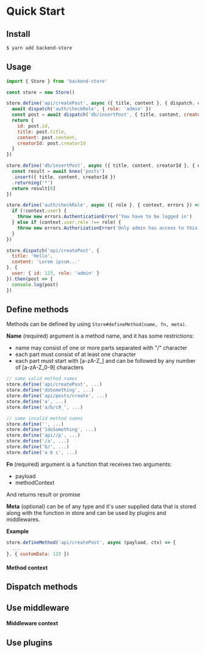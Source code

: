 # Quick Start

## Install
```sh
$ yarn add backend-store
```

## Usage
```js
import { Store } from 'backend-store'

const store = new Store()

store.define('api/createPost', async ({ title, content }, { dispatch, context }) => {
  await dispatch('auth/checkRole', { role: 'admin' })
  const post = await dispatch('db/insertPost', { title, content, creatorId: context.user.id })
  return {
    id: post.id,
    title: post.title,
    content: post.content,
    creatorId: post.creatorId
  }
})

store.define('db/insertPost', async ({ title, content, creatorId }, { errors }) => {
  const result = await knex('posts')
  .insert({ title, content, creatorId })
  .returning('*')
  return result[0]
})

store.define('auth/checkRole', async ({ role }, { context, errors }) => {
  if (!context.user) {
    throw new errors.AuthenticationError('You have to be logged in')
  } else if (context.user.role !== role) {
    throw new errors.AuthorizationError('Only admin has access to this resource')
  }
})

store.dispatch('api/createPost', {
  title: 'Hello',
  content: 'Lorem ipsum...'
}, {
  user: { id: 123, role: 'admin' }
}).then(post => {
  console.log(post)
})
```

## Define methods

Methods can be defined by using `Store#defineMethod(name, fn, meta)`.

**Name** (required) argument is a method name, and it has some restrictions:
* name may consist of one or more parts separated with "/" character
* each part must consist of at least one character
* each part must start with [a-zA-Z_] and can be followed by any number of [a-zA-Z_0-9] characters

```js
// some valid method names
store.define('api/createPost', ...)
store.define('doSomething', ...)
store.define('api/posts/create', ...)
store.define('a', ...)
store.define('a/b/c9_', ...)

// some invalid method names
store.define('', ...)
store.define('1doSomething', ...)
store.define('api//p', ...)
store.define('/a', ...)
store.define('b/', ...)
store.define('a b c', ...)
```

**Fn** (required) argument is a function that receives two arguments:
* payload
* methodContext

And returns result or promise

**Meta** (optional) can be of any type and it's user supplied data that is stored along with the function in store
and can be used by plugins and middlewares.

**Example**
```js
store.defineMethod('api/createPost', async (payload, ctx) => {
  ...
}, { customData: 123 })
```

#### Method context

## Dispatch methods

## Use middleware

#### Middleware context

## Use plugins
